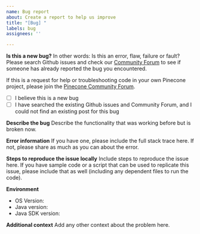 ```yaml
---
name: Bug report
about: Create a report to help us improve
title: "[Bug] "
labels: bug
assignees: ''

---
```


**Is this a new bug?**
In other words: Is this an error, flaw, failure or fault? Please search Github issues and check our [Community Forum](https://community.pinecone.io/) to see if someone has already reported the bug you encountered. 

If this is a request for help or troubleshooting code in your own Pinecone project, please join the [Pinecone Community Forum](https://community.pinecone.io/).

- [ ] I believe this is a new bug
- [ ] I have searched the existing Github issues and Community Forum, and I could not find an existing post for this bug

**Describe the bug**
Describe the functionality that was working before but is broken now.

**Error information**
If you have one, please include the full stack trace here. If not, please share as much as you can about the error.

**Steps to reproduce the issue locally**
Include steps to reproduce the issue here. If you have sample code or a script that can be used to replicate this issue, please include that as well (including any dependent files to run the code).  

**Environment**
* OS Version: 
* Java version:
* Java SDK version:

**Additional context**
Add any other context about the problem here.
